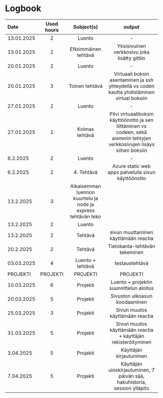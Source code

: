 # Logbook


| Date  | Used hours | Subject(s) |  output |
| :---         |     :---:      |     :---:      |     :---:      |
| 13.01.2025 | 2 | Luento  | -  |
| 13.01.2025 | 2 | ENsimmäinen tehtävä  | Yksisivuinen verkkosivu joka lisätty gittiin  |
| 20.01.2025 | 2 | Luento  | -  |
| 20.01.2025 | 3 | Toinen tehtävä  | Virtuaali boksin asentaminen ja ssh yhteydellä vs coden kautta yhdistäminen virtual boksiin  |
| 27.01.2025 | 2 | Luento  | -  |
| 27.01.2025 | 1 | Kolmas tehtävä  | Pilvi virtuaaliboksin käyttöönotto ja sen liittäminen vs codeen, sekä aiemmin tehtyjen verkkosivujen lisäys siihen boksiin  |
| 6.2.2025 | 2 | Luento  | -  |
| 6.2.2025 | 2 | 4. Tehtävä  | Azure static web apps palvelulla sivun käyttöönotto  |
| 13.2.2025 | 3 | Aikaisemman luennon kuuntelu ja node ja express tehtävän teko  |   |
| 13.2.2025 | 2 | Luento  |   |
| 13.2.2025 | 2 | Tehtävä  | sivun muuttaminen käyttämään reactia  |
| 20.2.2025 | 2 | Tehtävä  | Tietokanta-tehtävän tekeminen  |
| 03.03.2025 | 4 | Luento + tehtävä  | testaustehtävä  |
| PROJEKTI | PROJEKTI |  PROJEKTI | PROJEKTI  |
| 10.03.2025 | 6 | Projekti | Luento + projektin suunnittelun aloitus  |
| 20.03.2025 | 5 | Projekti | Sivuston ulkoasun koodaaminen  |
| 25.03.2025 | 3 | Projekti | Sivun muutos käyttämään reactia  |
| 31.03.2025 | 5 | Projekti | Sivun muutos käyttämään reactia + käyttäjän rekisteröityminen  |
| 3.04.2025 | 5 | Projekti |  Käyttäjän kirjautuminen |
| 7.04.2025 | 5 | Projekti |  Käyttäjän uloskirjautuminen, 7 päivän sää, hakuhistoria, session ylläpito |



